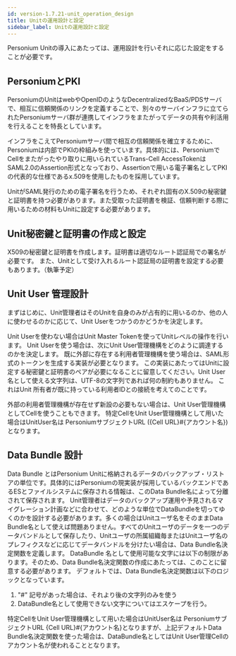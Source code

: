 ```yaml
---
id: version-1.7.21-unit_operation_design
title: Unitの運用設計と設定
sidebar_label: Unitの運用設計と設定
---
```

Personium Unitの導入にあたっては、運用設計を行いそれに応じた設定をすることが必要です。
<br>
## PersoniumとPKI
PersoniumのUnitはwebやOpenIDのようなDecentralizedなBaaS/PDSサーバで、相互に信頼関係のリンクを定義することで、別々のサーバインフラに立てられたPersoniumサーバ群が連携してインフラをまたがってデータの共有や利活用を行えることを特長としています。

インフラをこえてPersoniumサーバ間で相互の信頼関係を確立するために、Personiumは内部でPKIの枠組みを使っています。具体的には、PersoniumでCellをまたがったやり取りに用いられているTrans-Cell AccessTokenはSAML2.0のAssertion形式となっており、Assertionで用いる電子署名としてPKIの代表的な仕様であるx.509を使用したものを採用しています。

UnitがSAML発行のための電子署名を行うため、それぞれ固有のX.509の秘密鍵と証明書を持つ必要があります。また受取った証明書を検証、信頼判断する際に用いるための材料もUnitに設定する必要があります。
<br>
## Unit秘密鍵と証明書の作成と設定
X509の秘密鍵と証明書を作成します。証明書は適切なルート認証局での署名が必要です。
また、Unitとして受け入れるルート認証局の証明書を設定する必要もあります。（執筆予定）
<br>
## Unit User 管理設計
まずはじめに、Unit管理者はそのUnitを自身のみが占有的に用いるのか、他の人に使わせるのかに応じて、Unit Userをつかうのかどうかを決定します。

Unit Userを使わない場合はUnit Master Tokenを使ってUnitレベルの操作を行います。
Unit Userを使う場合は、次にUnit User管理機構をどのように調達するのかを決定します。
既に外部に存在する利用者管理機構を使う場合は、SAML形式のトークンを生成する実装が必要となります。
この実装にあたってはUnitに設定する秘密鍵と証明書のペアが必要になることに留意してください。Unit User名として使える文字列は、UTF-8の文字列であれば何の制約もありません。
これはUnit 所有者が既に持っている利用者IDとの接続を考えてのことです。

外部の利用者管理機構が存在せず新設の必要もない場合は、Unit User管理機構としてCellを使うこともできます。
特定CellをUnit User管理機構として用いた場合はUnitUser名は PersoniumサブジェクトURL ({Cell URL}#{アカウント名})となります。
<br>
## Data Bundle 設計
Data Bundle とはPersonium Unitに格納されるデータのバックアップ・リストアの単位です。具体的にはPersoniumの現実装が採用しているバックエンドであるESとファイルシステムに保存される情報は、このData Bundle名によって分離されて保存されます。
Unit管理者はデータのバックアップ運用や予見されるマイグレーション計画などに合わせて、どのような単位でDataBundleを切ってゆくのかを設計する必要があります。多くの場合はUnitユーザ名をそのままData Bundle名として使えば問題ありません。すべてのUnitユーザのデータを一つのデータバンドルとして保存したり、Unitユーザの所属組織毎またはUnitユーザ名のプレフィクスなどに応じてデータバンドルを分けたい場合は、Data Bundle名決定関数を定義します。
DataBundle 名として使用可能な文字には以下の制限があります。そのため、Data Bundle名決定関数の作成にあたっては、このことに留意する必要があります。
デフォルトでは、Data Bundle名決定関数は以下のロジックとなっています。
<br>
1. "#" 記号があった場合は、それより後の文字列のみを使う
2. DataBundle名として使用できない文字についてはエスケープを行う。

特定CellをUnit User管理機構として用いた場合はUnitUser名は PersoniumサブジェクトURL {Cell URL}#{アカウント名}となりますが、上記デフォルトData Bundle名決定関数を使った場合は、DataBundle名としてはUnit User管理Cellのアカウント名が使われることとなります。
